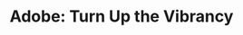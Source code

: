 ---
collection_archive: false
collection_category:
  - Advertising
  - Award Winning
  - Exhibited Works 
  - Humor
  - Studio 
  - Lifestyle
  - Color
  - Conceptual
  - Portraits
collection_content: 
collection_cover: https://d1sf55qlb7p6hz.cloudfront.net/rieser_phx-recolor-16.jpg
collection_cover_mobile: https://d1sf55qlb7p6hz.cloudfront.net/verticalcovers-1.jpg
collection_description: >-
  A selection of images for Adobe CC consisting of colorful, constructed,
  fictional, and surreal suburban vignettes. Recognized as a 2-time winner in
  the **_AP 35: American Photography Annual 2019_** and featured in _LoDown
  Magazine_ (Germany).
collection_description_alignment: center
collection_filter: Commissioned + Stock
collection_hidden: false
collection_meta: Make it pop. Make it louder. Amplify the mood. For Torpedo London
collection_meta_2: ""
collection_preview:
  - https://d1sf55qlb7p6hz.cloudfront.net/rieser_phx-3x4-2.jpg
  - https://d1sf55qlb7p6hz.cloudfront.net/rieser_phx-3x4-1.jpg
  - https://d1sf55qlb7p6hz.cloudfront.net/rieser_phx-HI-3.jpg
  - https://d1sf55qlb7p6hz.cloudfront.net/phoenix-cover-1.jpg
  - https://d1sf55qlb7p6hz.cloudfront.net/phoenix-cover-2.jpg
  - https://d1sf55qlb7p6hz.cloudfront.net/phoenix-cover-3.jpg
  - https://d1sf55qlb7p6hz.cloudfront.net/phoenix-cover-4.jpg
cover_image: https://d1sf55qlb7p6hz.cloudfront.net/social-10.jpg
date: 
hide_footer: true 
logo: 
navigation_theme: black
px_extra: true
row_alignment: between
slug: adobe
theme_color: "#CEF7C5"
theme_color_all_works: FF8F47"
title: 'Adobe: Turn Up the Vibrancy'
seo:
  meta_title: 'Adobe: Turn Up the Vibrancy. Make it pop. Make it louder'
collection_awards:
  - content: |-
      **2019**  
      _AP 35: American Photography Annual 35_  
      Best Personal Work Series:
    template: popup-text-element
collection_exhibition:
  - content: |-
      **2019**  
      _Chaos Theory 20_  
      Legend City Gallery. Phoenix, AZ (Group Show)
    template: popup-text-element
collection_blocks:
  - _bookshop_name: collections/media-row-start
    row_alignment: between
  - _bookshop_name: collections/media-element 
    caption: 
    color: "#FFD9B0"
    image:  https://d1sf55qlb7p6hz.cloudfront.net/rieser_phx-recolor-1.jpg
    margin_left: '10'
    margin_right: '0'
    margin_y: '100'
    width: '30'
  - _bookshop_name: collections/media-element 
    caption: 
    color: "#9FE1DD"
    image:  https://d1sf55qlb7p6hz.cloudfront.net/rieser_phx-recolor-2.jpg
    margin_right: '10'
    margin_y: '500'
    width: '40'
  - _bookshop_name: collections/media-row
    row_alignment: start
  - _bookshop_name: collections/media-element 
    caption: 
    color: "#D4E6F6"
    image:  https://d1sf55qlb7p6hz.cloudfront.net/rieser_phx-recolor-3.jpg
    margin_left: '10'
    margin_right: '0'
    margin_y: '100'
    width: '55'
  - _bookshop_name: collections/media-row
    row_alignment: start
  - _bookshop_name: collections/media-element 
    caption: 
    color: "#FEA470"
    image:  https://d1sf55qlb7p6hz.cloudfront.net/rieser_phx-recolor-4.jpg
    margin_left: '20'
    margin_right: '0'
    margin_y: '100'
    width: '66'
  - _bookshop_name: collections/media-row
    row_alignment: between
  - _bookshop_name: collections/media-element 
    caption: 
    color: "#EBE5DB"
    image:  https://d1sf55qlb7p6hz.cloudfront.net/rieser_phx-recolor-5.jpg
    margin_left: '5'
    margin_y: '100'
    width: '30'
  - _bookshop_name: collections/media-element 
    caption: 
    color: "#FFE19E"
    image:  https://d1sf55qlb7p6hz.cloudfront.net/rieser_phx-recolor-6.jpg
    margin_left: '0'
    margin_right: '20'
    margin_y: '600'
    width: '40'
  - _bookshop_name: collections/media-row
    row_alignment: start
  - _bookshop_name: collections/media-element 
    caption: 
    color: "#002774"
    image:  https://d1sf55qlb7p6hz.cloudfront.net/rieser_phx-recolor-7.jpg
    margin_left: '15'
    margin_y: '100'
    width: '50'
  - _bookshop_name: collections/media-row
    row_alignment: between
  - _bookshop_name: collections/media-element 
    caption: 
    color: "#FF904D"
    image:  https://d1sf55qlb7p6hz.cloudfront.net/rieser_phx-recolor-8.jpg
    margin_left: '30'
    margin_right: '0'
    margin_y: '100'
    width: '60'
  - _bookshop_name: collections/media-row
    row_alignment: between
  - _bookshop_name: collections/media-element 
    caption: 
    color: "#FFF8D0"
    image:  https://d1sf55qlb7p6hz.cloudfront.net/rieser_phx-recolor-10.jpg
    margin_left: '10'
    margin_y: '100'
    width: '25'
  - _bookshop_name: collections/media-element 
    caption: 
    color: "#B0DAF2"
    image:  https://d1sf55qlb7p6hz.cloudfront.net/rieser_phx-recolor-9.jpg
    margin_right: '15'
    margin_y: '400'
    width: '40'
  - _bookshop_name: collections/media-row
    row_alignment: between
  - _bookshop_name: collections/media-element 
    caption: 
    color: "#EBD995"
    image:  https://d1sf55qlb7p6hz.cloudfront.net/rieser_phx-recolor-11.jpg
    margin_left: '0'
    margin_right: '5'
    margin_y: '300'
    width: '55'
  - _bookshop_name: collections/media-row
    row_alignment: between
  - _bookshop_name: collections/media-row
    row_alignment: between
  - _bookshop_name: collections/media-element 
    caption: 
    color: "#FDE3D3"
    image:  https://d1sf55qlb7p6hz.cloudfront.net/rieser_phx-recolor-12.jpg
    margin_left: '5'
    margin_right: '0'
    margin_y: '100'
    width: '25'
  - _bookshop_name: collections/media-element 
    caption: 
    color: "#BA94DC"
    image:  https://d1sf55qlb7p6hz.cloudfront.net/rieser_phx-recolor-13.jpg
    margin_left: '0'
    margin_right: '20'
    margin_y: '400'
    width: '40'
  - _bookshop_name: collections/media-row
    row_alignment: between
  - _bookshop_name: collections/media-element 
    color: "#FCBE8E"
    image:  https://d1sf55qlb7p6hz.cloudfront.net/rieser_phx-recolor-14.jpg
    margin_left: '15'
    margin_right: '0'
    margin_y: '100'
    width: '40'
  - _bookshop_name: collections/media-element 
    color: "#88F1E8"
    image: https://d1sf55qlb7p6hz.cloudfront.net/rieser_phx-recolor-15.jpg
    margin_left: '0'
    margin_right: '5'
    margin_y: '300'
    width: '33'
  - _bookshop_name: collections/media-row
    row_alignment: between
  - _bookshop_name: collections/media-row
    row_alignment: between
  - _bookshop_name: collections/media-element 
    color: "#FFDEE1"
    image:  https://d1sf55qlb7p6hz.cloudfront.net/rieser_phx-recolor-16.jpg
    margin_left: '25'
    margin_right: '0'
    margin_y: '100'
    width: '60'
  - _bookshop_name: collections/media-row
    row_alignment: between
  - _bookshop_name: collections/media-element
    align_y: start
    caption: >-
      Sheets on head</p>
    color: "#F3E2B6"
    image:  https://d1sf55qlb7p6hz.cloudfront.net/rieser_phx-recolor-17.jpg
    margin_left: '35'
    margin_right: '0'
    margin_y: '100'
    width: '40'
  - _bookshop_name: collections/media-row
    row_alignment: between
  - _bookshop_name: collections/media-element 
    color: "#FFE181"
    image:  https://d1sf55qlb7p6hz.cloudfront.net/rieser_phx-recolor-18.jpg
    margin_left: '5'
    margin_y: '400'
    width: '50'
  - _bookshop_name: collections/media-element 
    color: "#D5E0E6"
    image:  https://d1sf55qlb7p6hz.cloudfront.net/rieser_phx-recolor-19.jpg
    margin_right: '5'
    margin_y: '100'
    width: '33'
  - _bookshop_name: collections/media-row
    row_alignment: between
  - _bookshop_name: collections/media-element 
    color: "#D4F1EC"
    image:  https://d1sf55qlb7p6hz.cloudfront.net/rieser_phx-recolor-20.jpg
    margin_left: '15'
    margin_y: '200'
    width: '70'
  - _bookshop_name: collections/media-row-end
collection_press:
  - content: _LoDown Magazine_ _(Germany)_
    template: popup-text-element
---